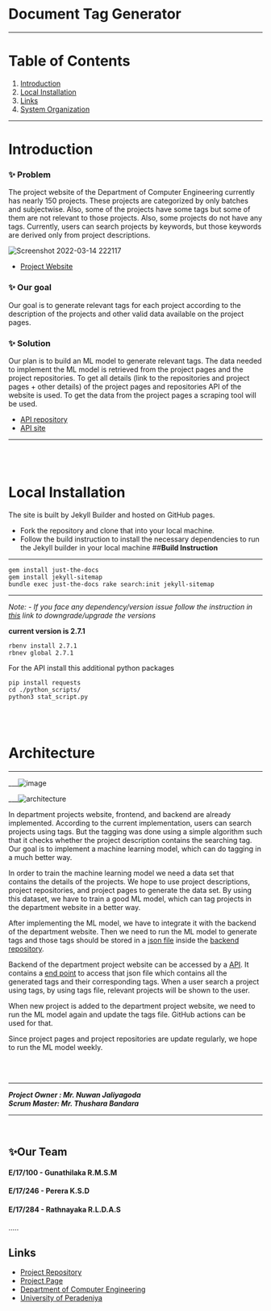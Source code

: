 # Document Tag Generator

---


# Table of Contents
1. [Introduction](#introduction)
2. [Local Installation](#local-installation )
3. [Links](#links)
4. [System Organization](#architecture)
---

# Introduction
### ✨ Problem
The project website of the Department of Computer Engineering currently has nearly 150 projects. These projects are categorized by only batches and subjectwise. Also, some of the projects have some tags but some of them are not relevant to those projects. Also, some projects do not have any tags. Currently, users can search projects by keywords, but those keywords are derived only from project descriptions.

![Screenshot 2022-03-14 222117](https://user-images.githubusercontent.com/73388013/158224737-a8803bc3-081b-4ecd-8c24-927381c8f04c.png)


* [Project Website](https://projects.ce.pdn.ac.lk/)


### ✨ Our goal
Our goal is to generate relevant tags for each project according to the description of the projects and other valid data available on the project pages. 


### ✨ Solution
Our plan is to build an ML model to generate relevant tags. The data needed to implement the ML model is retrieved from the project pages and the project repositories. To get all details (link to the repositories and project pages + other details) of the project pages and repositories API of the website is used. To get the data from the project pages a scraping tool will be used.
* [API repository](https://github.com/cepdnaclk/projects.ce.pdn.ac.lk)
* [API site](https://api.ce.pdn.ac.lk/)

---

<br/>
<br/>

# Local Installation 

The site is built by Jekyll Builder and hosted on GitHub pages.
* Fork the repository and clone that into your local machine.
* Follow the  build instruction  to install the necessary dependencies to run the Jekyll builder in your local machine
##**Build Instruction**
---
```
gem install just-the-docs
gem install jekyll-sitemap
bundle exec just-the-docs rake search:init jekyll-sitemap
```
---
*Note: - If you face any dependency/version issue follow the instruction in [this](https://github.com/rbenv/rbenv) link to downgrade/upgrade the versions*

**current version is 2.7.1**
```
rbenv install 2.7.1
rbnev global 2.7.1
```
For the API install this additional python packages
```
pip install requests
cd ./python_scripts/
python3 stat_script.py
```

<br/>
<br/>

# Architecture
___

___![image](https://user-images.githubusercontent.com/73387610/158681110-130895f6-e7b0-41f9-a79c-a430109eeb8e.png)

___![architecture](https://user-images.githubusercontent.com/73387610/158680952-006d1fe0-232e-4c90-b506-8bebe55ea301.jpeg)


In department projects website, frontend, and backend are already implemented. According to the current implementation, users can search projects using tags. But the tagging was done using a simple algorithm such that it checks whether the project description contains the searching tag. Our goal is to implement a machine learning model, which can do tagging in a much better way.


In order to train the machine learning model we need a data set that contains the details of the projects. We hope to use project descriptions, project repositories, and project pages to generate the data set. By using this dataset, we have to train a good ML model, which can tag projects in the department website in a better way. 

After implementing the ML model, we have to integrate it with the backend of the department website. Then we need to run the ML model to generate tags and those tags should be stored in a [json file] inside the [backend repository].

Backend of the department project website can be accessed by a [API]. It contains a [end point] to access that json file which contains all the generated tags and their corresponding tags. When a user search a project using tags, by using tags file, relevant projects will be shown to the user.

When new project is added to the department project website, we need to run the ML model again and update the tags file. GitHub actions can be used for that. 

Since project pages and project repositories are update regularly, we hope to run the ML model weekly. 

<br></br>
___
***Project Owner : Mr. Nuwan Jaliyagoda*<br>
*Scrum Master: Mr. Thushara Bandara***
___
<br/>

## ✨Our Team
#### E/17/100 - Gunathilaka R.M.S.M
#### E/17/246 - Perera K.S.D
#### E/17/284 - Rathnayaka R.L.D.A.S




[//]: # 
[API]: <https://api.ce.pdn.ac.lk/docs/projects/>
[end point]: <https://api.ce.pdn.ac.lk/projects/v1/filter/tags/>
[json file]: <https://github.com/SachinthaMadhushanka/api.ce.pdn.ac.lk/blob/main/projects/v1/filter/tags/index.json>
[backend repository]: <https://github.com/SachinthaMadhushanka/api.ce.pdn.ac.lk>


.....

## Links

- [Project Repository](https://github.com/cepdnaclk/e17-co328-Document-Tag-Generator/)
- [Project Page](https://cepdnaclk.github.io/e17-co328-Document-Tag-Generator/)
- [Department of Computer Engineering](http://www.ce.pdn.ac.lk/)
- [University of Peradeniya](https://eng.pdn.ac.lk/)


[//]: # (Please refer this to learn more about Markdown syntax)
[//]: # (https://github.com/adam-p/markdown-here/wiki/Markdown-Cheatsheet)
